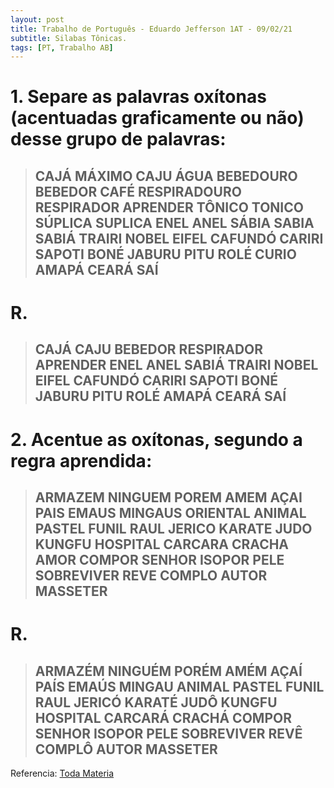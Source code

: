 ```yaml
---
layout: post
title: Trabalho de Português - Eduardo Jefferson 1AT - 09/02/21
subtitle: Silabas Tônicas.
tags: [PT, Trabalho AB]
---
```


# 1. Separe as palavras oxítonas (acentuadas graficamente ou não) desse grupo de palavras:

> ## CAJÁ MÁXIMO CAJU ÁGUA BEBEDOURO BEBEDOR CAFÉ RESPIRADOURO RESPIRADOR    APRENDER TÔNICO TONICO SÚPLICA SUPLICA ENEL ANEL SÁBIA SABIA SABIÁ TRAIRI NOBEL EIFEL CAFUNDÓ CARIRI SAPOTI BONÉ JABURU PITU ROLÉ CURIO AMAPÁ CEARÁ SAÍ

# R.

> ## CAJÁ CAJU BEBEDOR RESPIRADOR APRENDER ENEL ANEL SABIÁ TRAIRI NOBEL EIFEL CAFUNDÓ CARIRI SAPOTI BONÉ JABURU PITU ROLÉ AMAPÁ CEARÁ SAÍ

# 2. Acentue as oxítonas, segundo a regra aprendida:

> ## ARMAZEM NINGUEM POREM AMEM AÇAI PAIS EMAUS MINGAUS ORIENTAL ANIMAL PASTEL FUNIL RAUL JERICO KARATE JUDO KUNGFU HOSPITAL CARCARA CRACHA AMOR COMPOR SENHOR ISOPOR PELE SOBREVIVER REVE COMPLO AUTOR MASSETER

# R.

> ## ARMAZÉM NINGUÉM PORÉM AMÉM AÇAÍ PAÍS EMAÚS MINGAU ANIMAL PASTEL FUNIL RAUL JERICÓ KARATÉ JUDÔ KUNGFU HOSPITAL CARCARÁ CRACHÁ COMPOR SENHOR ISOPOR PELE SOBREVIVER REVÊ COMPLÔ AUTOR MASSETER


Referencia: [Toda Materia](https://www.todamateria.com.br/silaba-tonica-e-atona/)
